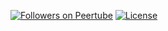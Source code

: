 [![Followers on Peertube](https://badgen.net/#peertube/video.hardlimit.com/followers/miguel/miguel_p.l?icon=peertube)](https://video.hardlimit.com/c/miguel_p.l/videos)
[![License](https://badgen.net/static/license/CC0/white)](https://creativecommons.org/publicdomain/zero/1.0/)
